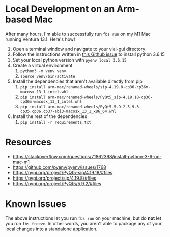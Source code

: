 # Local Development on an Arm-based Mac
After many hours, I'm able to successfully run `fbs run` on my M1 Mac running Ventura 13.1. Here's how!

1. Open a terminal window and navigate to your vial-gui directory
1. Follow the instructions written in [this Github issue](https://github.com/pyenv/pyenv/issues/1768#issuecomment-1105450096) to install python 3.6.15
1. Set your local python version with `pyenv local 3.6.15`
1. Create a virtual environment
   1. `python3 -m venv venv`
   1. `source venv/bin/activate`
1. Install the dependencies that aren't available directly from pip
   1. `pip install arm-mac/renamed-wheels/sip-4.19.8-cp36-cp36m-macosx_13_1_intel.whl`
   1. `pip install arm-mac/renamed-wheels/PyQt5_sip-4.19.18-cp36-cp36m-macosx_13_1_intel.whl`
   1. `pip install arm-mac/renamed-wheels/PyQt5-5.9.2-5.9.3-cp35.cp36.cp37-abi3-macosx_13_1_x86_64.whl`
1. Install the rest of the dependencies 
   1. `pip install -r requirements.txt`

# Resources 
- https://stackoverflow.com/questions/71862398/install-python-3-6-on-mac-m1
- https://github.com/pyenv/pyenv/issues/1768
- https://pypi.org/project/PyQt5-sip/4.19.18/#files
- https://pypi.org/project/sip/4.19.8/#files
- https://pypi.org/project/PyQt5/5.9.2/#files

# Known Issues
The above instructions let you run `fbs run` on your machine, but do **not** let you run `fbs freeze`. In other words, you aren't able to package any of your local changes into a standalone application.